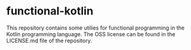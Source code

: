 # functional-kotlin

This repository contains some utilies for functional programming in the Kotlin programming language.
The OSS license can be found in the LICENSE.md file of the repository.